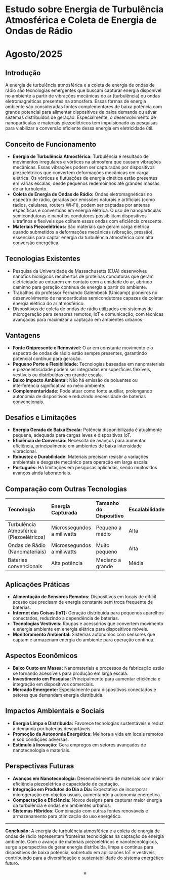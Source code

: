 # Estudo sobre Energia de Turbulência Atmosférica e Coleta de Energia de Ondas de Rádio
# Agosto/2025

## Introdução

A energia de turbulência atmosférica e a coleta de energia de ondas de rádio são tecnologias emergentes que buscam capturar energia disponível no ambiente a partir de vibrações mecânicas do ar (turbulência) ou ondas eletromagnéticas presentes na atmosfera. Essas formas de energia ambiente são consideradas fontes complementares de baixa potência com grande potencial para alimentar dispositivos de baixa demanda ou ativar sistemas distribuídos de geração. Especialmente, o desenvolvimento de nanopartículas e materiais piezoelétricos tem impulsionado as pesquisas para viabilizar a conversão eficiente dessa energia em eletricidade útil.

## Conceito de Funcionamento

- **Energia de Turbulência Atmosférica:** Turbulência é resultado de movimentos irregulares e vórtices na atmosfera que causam vibrações mecânicas. Essas vibrações podem ser capturadas por dispositivos piezoelétricos que convertem deformações mecânicas em carga elétrica. Os vórtices e flutuações de energia cinética estão presentes em várias escalas, desde pequenos redemoinhos até grandes massas de ar turbulento.
- **Coleta de Energia de Ondas de Rádio:** Ondas eletromagnéticas no espectro de rádio, geradas por emissões naturais e artificiais (como rádios, celulares, routers Wi-Fi), podem ser captadas por antenas específicas e convertidas em energia elétrica. O uso de nanopartículas semicondutoras e nanofios condutores possibilitam dispositivos ultrafinos e flexíveis que colhem essas ondas com eficiência crescente.
- **Materiais Piezoelétricos:** São materiais que geram carga elétrica quando submetidos a deformações mecânicas (vibração, pressão), essenciais para captar energia da turbulência atmosférica com alta conversão energética.


## Tecnologias Existentes

- Pesquisa da Universidade de Massachusetts (EUA) desenvolveu nanofios biológicos recobertos de proteínas condutoras que geram eletricidade ao entrarem em contato com a umidade do ar, abrindo caminho para geração contínua de energia a partir do ambiente.
- Trabalhos do professor Fernando Galembeck (Unicamp) pioneiros no desenvolvimento de nanopartículas semicondutoras capazes de coletar energia elétrica do ar atmosférico.
- Dispositivos de coleta de ondas de rádio utilizados em sistemas de microgeração para sensores remotos, IoT e comunicação, com técnicas avançadas para maximizar a captação em ambientes urbanos.


## Vantagens

- **Fonte Onipresente e Renovável:** O ar em constante movimento e o espectro de ondas de rádio estão sempre presentes, garantindo potencial contínuo para geração.
- **Pequeno Porte e Flexibilidade:** Tecnologias baseadas em nanomateriais e piezoeletricidade podem ser integradas em superfícies flexíveis, vestíveis ou distribuídas em grande escala.
- **Baixo Impacto Ambiental:** Não há emissão de poluentes ou interferência significativa no meio ambiente.
- **Complementaridade:** Pode atuar como fonte auxiliar, prolongando autonomia de dispositivos e reduzindo necessidade de baterias convencionais.


## Desafios e Limitações

- **Energia Gerada de Baixa Escala:** Potência disponibilizada é atualmente pequena, adequada para cargas leves e dispositivos IoT.
- **Eficiência de Conversão:** Necessita de avanços para aumentar eficiência, principalmente em ambientes de baixa intensidade vibracional.
- **Robustez e Durabilidade:** Materiais precisam resistir a variações ambientais e desgaste mecânico para operação em larga escala.
- **Português:** Há limitações em pesquisas aplicadas, sendo muitos dos avanços ainda laboratoriais.


## Comparação com Outras Tecnologias

| Tecnologia | Energia Capturada | Tamanho do Dispositivo | Escalabilidade | Aplicação Principal |
| :-- | :-- | :-- | :-- | :-- |
| Turbulência Atmosférica (Piezoelétricos) | Microssegundos a miliwatts | Pequeno a médio | Alta | Sensores, dispositivos IoT |
| Ondas de Rádio (Nanomateriais) | Microssegundos a miliwatts | Muito pequeno | Alta | Comunicação, sensores |
| Baterias convencionais | Alta potência | Mediano a grande | Média | Energia geral |

## Aplicações Práticas

- **Alimentação de Sensores Remotos:** Dispositivos em locais de difícil acesso que precisam de energia constante sem troca frequente de baterias.
- **Internet das Coisas (IoT):** Geração distribuída para pequenos aparelhos conectados, reduzindo a dependência de baterias.
- **Tecnologias Vestíveis:** Roupas e acessórios que convertem movimento e energia ambiente em energia elétrica para dispositivos móveis.
- **Monitoramento Ambiental:** Sistemas autônomos com sensores que captam e armazenam energia do ambiente para operação contínua.


## Aspectos Econômicos

- **Baixo Custo em Massa:** Nanomateriais e processos de fabricação estão se tornando acessíveis para produção em larga escala.
- **Investimento em Pesquisa:** Principalmente para aumentar eficiência e integração em dispositivos comerciais.
- **Mercado Emergente:** Especialmente para dispositivos conectados e setores que demandam energia distribuída.


## Impactos Ambientais e Sociais

- **Energia Limpa e Distribuída:** Favorece tecnologias sustentáveis e reduz a demanda por baterias descartáveis.
- **Promoção da Autonomia Energética:** Melhora a vida em locais remotos e sob condições adversas.
- **Estímulo à Inovação:** Gera empregos em setores avançados de nanotecnologia e materiais.


## Perspectivas Futuras

- **Avanços em Nanotecnologia:** Desenvolvimento de materiais com maior eficiência piezoelétrica e capacidade de captação.
- **Integração em Produtos do Dia a Dia:** Expectativa de incorporar microgeração em objetos usuais, aumentando a autonomia energética.
- **Compactação e Eficiência:** Novos designs para capturar maior energia da turbulência e ondas em ambientes urbanos.
- **Sistemas Híbridos:** Combinação com outras fontes renováveis e armazenamento para otimização do uso energético.

***

**Conclusão:** A energia de turbulência atmosférica e a coleta de energia de ondas de rádio representam fronteiras tecnológicas na captação de energia ambiente. Com o avanço de materiais piezoelétricos e nanotecnológicos, surge a perspectiva de gerar energia distribuída, limpa e contínua para dispositivos de baixa potência, sobretudo em aplicações IoT e vestíveis, contribuindo para a diversificação e sustentabilidade do sistema energético futuro.

<div style="text-align: center">⁂</div>

[^1]: https://www.inovacaotecnologica.com.br/noticias/noticia.php?artigo=tecnologia-verde-captura-eletricidade-diretamente-ar\&id=010115200221

[^2]: https://www.youtube.com/watch?v=Exd5LTANjDs

[^3]: http://www.lemma.ufpr.br/wiki/images/e/ed/Cynara_2.pdf

[^4]: https://www.maxwell.vrac.puc-rio.br/12289/12289_4.PDF

[^5]: https://www.scielo.br/j/rbmet/a/qYvkHmMFFvNzWrQvVQR8bbT/?format=pdf\&lang=pt

[^6]: https://repositorio.ufsc.br/xmlui/bitstream/handle/123456789/158436/336697.pdf?sequence=1\&isAllowed=y

[^7]: https://repositorio.ufmg.br/bitstream/1843/BUOS-8ZSMPY/1/tese_final.pdf

[^8]: http://mtc-m21b.sid.inpe.br/col/sid.inpe.br/mtc-m21b/2016/06.09.14.32/doc/publicacao.pdf

[^9]: https://sites.google.com/site/invacivil/meteorologia/windshear

[^10]: https://www.bbc.com/portuguese/geral-42024360

